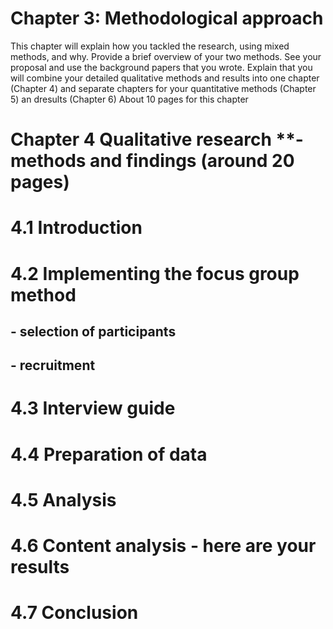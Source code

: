 # Chapter 3:  Methodological approach

This chapter will explain how you tackled the research, using mixed methods, and why. Provide a brief overview of your two methods. See your proposal and use the background papers that you wrote. Explain that you will combine your detailed qualitative methods and results into one chapter (Chapter 4) and separate chapters for your quantitative methods (Chapter 5) an dresults (Chapter 6)     About 10 pages for this chapter
     
# Chapter 4  Qualitative research **- methods and findings (around 20 pages)

#  4.1 Introduction
# 4.2 Implementing the focus group method
## - selection of participants
## - recruitment
# 4.3 Interview guide
# 4.4 Preparation of data
# 4.5 Analysis
# 4.6 Content analysis - here are your results
# 4.7 Conclusion
 
    
    
    